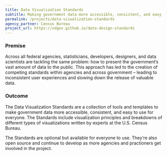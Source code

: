 ```yaml
---
title: Data Visualization Standards
subtitle: Making government data more accessible, consistent, and easy to use for everyone.
permalink: /projects/data-visualization-standards
agency_partner: Census Bureau
project_url: https://xdgov.github.io/data-design-standards
---
```

<h3>Premise</h3>
<p>
  Across all federal agencies, statisticians, developers, designers, and data
  scientists are tackling the same problem: how to present the government‘s vast
  amount of data to the public. This approach has led to the creation of
  competing standards within agencies and across government – leading to
  inconsistent user experiences and slowing down the release of valuable data.
</p>
<h3>Outcome</h3>
<p>
  The Data Visualization Standards are a collection of tools and templates to make 
  government data more accessible, consistent, and easy to use for everyone.
  The Standards include visualization principles and breakdowns of different
  types of visualizations written by experts at the U.S. Census Bureau.
</p>
<p>
  The Standards are optional but available for everyone to use.
  They‘re also open source and continue to develop as more agencies and
  practioners get involved in the project.
</p>